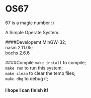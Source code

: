 OS67
===============================
67 is a magic number :)

A Simple Operate System.

####Developemt 
  MinGW-32;<br> 
  nasm 2.11.05;<br> 
  bochs 2.6.6<br>
  
####Compile 
  `make install` to compile;<br> 
  `make run` to run this system;<br> 
  `make clean` to clear the temp files;<br> 
  `make dbg` to debug it;<br>
 
#### I hope I can finish it!


